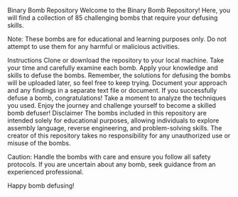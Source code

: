 Binary Bomb Repository
Welcome to the Binary Bomb Repository! Here, you will find a collection of 85 challenging bombs that require your defusing skills.

Note: These bombs are for educational and learning purposes only. Do not attempt to use them for any harmful or malicious activities.

Instructions
Clone or download the repository to your local machine.
Take your time and carefully examine each bomb.
Apply your knowledge and skills to defuse the bombs.
Remember, the solutions for defusing the bombs will be uploaded later, so feel free to keep trying.
Document your approach and any findings in a separate text file or document.
If you successfully defuse a bomb, congratulations! Take a moment to analyze the techniques you used.
Enjoy the journey and challenge yourself to become a skilled bomb defuser!
Disclaimer
The bombs included in this repository are intended solely for educational purposes, allowing individuals to explore assembly language, reverse engineering, and problem-solving skills. The creator of this repository takes no responsibility for any unauthorized use or misuse of the bombs.

Caution: Handle the bombs with care and ensure you follow all safety protocols. If you are uncertain about any bomb, seek guidance from an experienced professional.

Happy bomb defusing!
